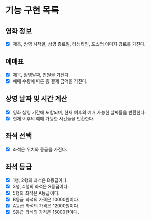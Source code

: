 # 기능 구현 목록

## 영화 정보

- [x] 제목, 상영 시작일, 상영 종료일, 러닝타임, 포스터 이미지 경로를 가진다.

## 예매표

- [x] 제목, 상영날짜, 인원을 가진다.
- [x] 예매 수량에 따른 총 결제 금액을 가진다.

## 상영 날짜 및 시간 계산
- [x] 영화 상영 기간에 포함되며, 현재 이후의 예매 가능한 날짜들을 반환한다.
- [x] 현재 이후의 예매 가능한 시간들을 반환한다.

## 좌석 선택
- [x] 좌석은 위치와 등급을 가진다.

## 좌석 등급
- [x] 1행, 2행의 좌석은 B등급이다.
- [x] 3행, 4행의 좌석은 S등급이다.
- [x] 5행의 좌석은 A등급이다.
- [x] B등급 좌석의 가격은 10000원이다.
- [x] A등급 좌석의 가격은 12000원이다.
- [x] S등급 좌석의 가격은 15000원이다.
